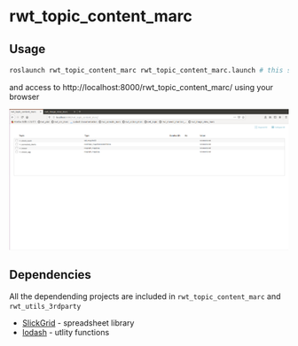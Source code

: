 rwt_topic_content_marc
========

Usage
-----
```sh
roslaunch rwt_topic_content_marc rwt_topic_content_marc.launch # this starts roswww and rosbridge_server and node
```

and access to http://localhost:8000/rwt_topic_content_marc/ using your browser

![rwt_topic_content_marc.png](images/rwt_topic_content_marc.png "rwt_topic_content_marc.png")

Dependencies
------------
All the dependending projects are included in `rwt_topic_content_marc` and `rwt_utils_3rdparty`

* [SlickGrid](https://slickgrid.net/Index.html) - spreadsheet library
* [lodash](https://github.com/lodash/lodash) - utlity functions
